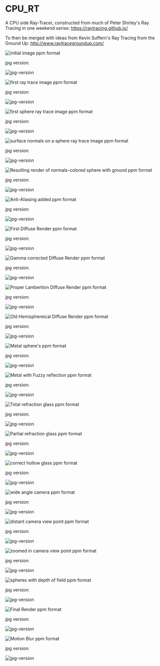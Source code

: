 # CPU_RT

A CPU side Ray-Tracer, constructed from much of Peter Shirley's Ray Tracing in one weekend serise: https://raytracing.github.io/

To then be merged with ideas from Kevin Suffern's Ray Tracing from the Ground Up: http://www.raytracegroundup.com/

![initial image ppm format](images/image1.ppm)

jpg version:

![jpg-version](images/image1.jpg)

![first ray trace image ppm format](images/image2.ppm)

jpg version:

![jpg-version](images/image2.jpg)

![first sphere ray trace image ppm format](images/image3.ppm)

jpg version:

![jpg-version](images/image3.jpg)

![surface normals on a sphere ray trace image ppm format](images/image4.ppm)

jpg version:

![jpg-version](images/image4.jpg)

![Resulting render of normals-colored sphere with ground ppm format](images/image5.ppm)

jpg version:

![jpg-version](images/image5.jpg)

![Anti-Aliasing added ppm format](images/image6.ppm)

jpg version:

![jpg-version](images/image6.jpg)

![First Diffuse Render ppm format](images/image7.ppm)

jpg version:

![jpg-version](images/image7.jpg)

![Gamma corrected Diffuse Render ppm format](images/image8.ppm)

jpg version:

![jpg-version](images/image8.jpg)

![Proper Lambertion Diffuse Render ppm format](images/image9.ppm)

jpg version:

![jpg-version](images/image9.jpg)

![Old Hemisphereical Diffuse Render ppm format](images/image10.ppm)

jpg version:

![jpg-version](images/image10.jpg)

![Metal sphere's ppm format](images/image11.ppm)

jpg version:

![jpg-version](images/image11.jpg)

![Metal with Fuzzy reflection ppm format](images/image12.ppm)

jpg version:

![jpg-version](images/image12.jpg)

![Total refraction glass ppm format](images/image14.ppm)

jpg version:

![jpg-version](images/image14.jpg)

![Partial refraction glass ppm format](images/image15.ppm)

jpg version:

![jpg-version](images/image15.jpg)

![correct hollow glass ppm format](images/image16.ppm)

jpg version:

![jpg-version](images/image16.jpg)

![wide angle camera ppm format](images/image17.ppm)

jpg version:

![jpg-version](images/image17.jpg)

![distant camera view point ppm format](images/image18.ppm)

jpg version:

![jpg-version](images/image18.jpg)

![zoomed in camera view point ppm format](images/image19.ppm)

jpg version:

![jpg-version](images/image19.jpg)

![spheres with depth of field ppm format](images/image20.ppm)

jpg version:

![jpg-version](images/image20.jpg)

![Final Render ppm format](images/image21.ppm)

jpg version:

![jpg-version](images/image21.jpg)

![Motion Blur ppm format](images/image22.ppm)

jpg version:

![jpg-version](images/image22.jpg)
